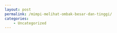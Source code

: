 ```yaml
---
layout: post
permalink: /mimpi-melihat-ombak-besar-dan-tinggi/
categories:
    - Uncategorized
---
```


